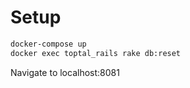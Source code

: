 # Setup

```bash
docker-compose up
docker exec toptal_rails rake db:reset
```

Navigate to localhost:8081
